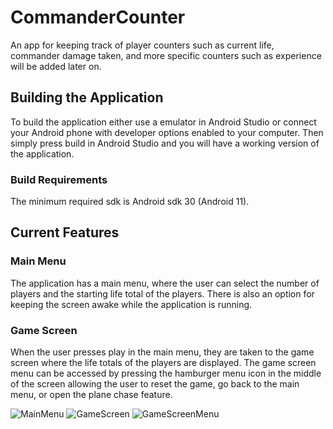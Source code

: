 # CommanderCounter
An app for keeping track of player counters such as current life, commander damage taken, and more specific counters such as experience will be added later on.

## Building the Application
To build the application either use a emulator in Android Studio or connect your Android phone with developer options enabled to your computer. Then simply press build in Android Studio and you will have a working version of the application.

### Build Requirements
The minimum required sdk is Android sdk 30 (Android 11).

## Current Features
### Main Menu
The application has a main menu, where the user can select the number of players and the starting life total of the players. There is also an option for keeping the screen awake while the application is running.

### Game Screen
When the user presses play in the main menu, they are taken to the game screen where the life totals of the players are displayed. The game screen menu can be accessed by pressing the hamburger menu icon in the middle of the screen allowing the user to reset the game, go back to the main menu, or open the plane chase feature.

![MainMenu](https://github.com/user-attachments/assets/d4a1bffe-f9b6-4899-905a-7322db768118 "Main Menu") ![GameScreen](https://github.com/user-attachments/assets/9fb54ac4-ea75-4a73-a0a0-abd3c3500905 "Game Screen") ![GameScreenMenu](https://github.com/user-attachments/assets/0e496282-395a-4ff0-bf28-d609422c8a5a "Game Screen Menu")






